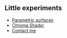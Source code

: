 ## Little experiments
* [Parametric surfaces](./UnityPortfolio/ParametricSurfaces.md)
* [Chroma Shader](./UnityPortfolio/ChromaShader.md)
* [Contact me](./contact.md)
